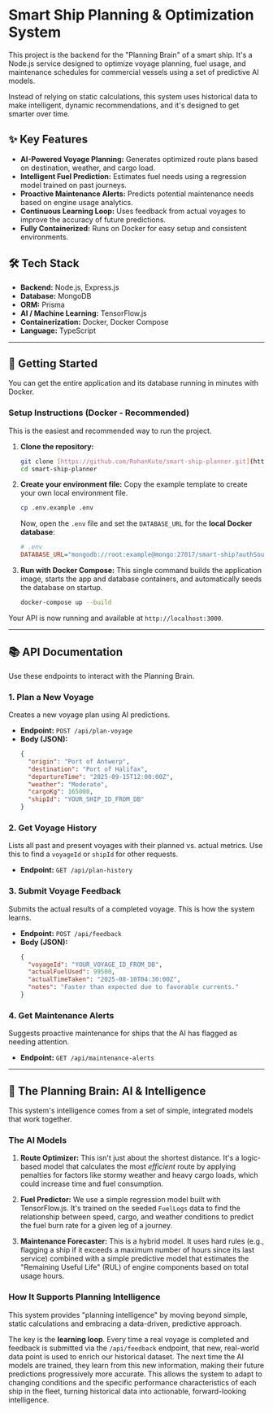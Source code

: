 # Smart Ship Planning & Optimization System

This project is the backend for the "Planning Brain" of a smart ship. It's a Node.js service designed to optimize voyage planning, fuel usage, and maintenance schedules for commercial vessels using a set of predictive AI models.

Instead of relying on static calculations, this system uses historical data to make intelligent, dynamic recommendations, and it's designed to get smarter over time.

## ✨ Key Features

* **AI-Powered Voyage Planning:** Generates optimized route plans based on destination, weather, and cargo load.
* **Intelligent Fuel Prediction:** Estimates fuel needs using a regression model trained on past journeys.
* **Proactive Maintenance Alerts:** Predicts potential maintenance needs based on engine usage analytics.
* **Continuous Learning Loop:** Uses feedback from actual voyages to improve the accuracy of future predictions.
* **Fully Containerized:** Runs on Docker for easy setup and consistent environments.

## 🛠️ Tech Stack

* **Backend:** Node.js, Express.js
* **Database:** MongoDB
* **ORM:** Prisma
* **AI / Machine Learning:** TensorFlow.js
* **Containerization:** Docker, Docker Compose
* **Language:** TypeScript
---

## 🚀 Getting Started

You can get the entire application and its database running in minutes with Docker.

### Setup Instructions (Docker - Recommended)

This is the easiest and recommended way to run the project.

1.  **Clone the repository:**
    ```bash
    git clone [https://github.com/RohanKute/smart-ship-planner.git](https://github.com/RohanKute/smart-ship-planner.git)
    cd smart-ship-planner
    ```

2.  **Create your environment file:**
    Copy the example template to create your own local environment file.
    ```bash
    cp .env.example .env
    ```
    Now, open the `.env` file and set the `DATABASE_URL` for the **local Docker database**:
    ```ini
    # .env
    DATABASE_URL="mongodb://root:example@mongo:27017/smart-ship?authSource=admin"
    ```

3.  **Run with Docker Compose:**
    This single command builds the application image, starts the app and database containers, and automatically seeds the database on startup.
    ```bash
    docker-compose up --build
    ```

Your API is now running and available at `http://localhost:3000`.

---

## 📚 API Documentation

Use these endpoints to interact with the Planning Brain.

### 1. Plan a New Voyage

Creates a new voyage plan using AI predictions.

* **Endpoint:** `POST /api/plan-voyage`
* **Body (JSON):**
    ```json
    {
      "origin": "Port of Antwerp",
      "destination": "Port of Halifax",
      "departureTime": "2025-09-15T12:00:00Z",
      "weather": "Moderate",
      "cargoKg": 165000,
      "shipId": "YOUR_SHIP_ID_FROM_DB"
    }
    ```

### 2. Get Voyage History

Lists all past and present voyages with their planned vs. actual metrics. Use this to find a `voyageId` or `shipId` for other requests.

* **Endpoint:** `GET /api/plan-history`

### 3. Submit Voyage Feedback

Submits the actual results of a completed voyage. This is how the system learns.

* **Endpoint:** `POST /api/feedback`
* **Body (JSON):**
    ```json
    {
      "voyageId": "YOUR_VOYAGE_ID_FROM_DB",
      "actualFuelUsed": 99500,
      "actualTimeTaken": "2025-08-10T04:30:00Z",
      "notes": "Faster than expected due to favorable currents."
    }
    ```

### 4. Get Maintenance Alerts

Suggests proactive maintenance for ships that the AI has flagged as needing attention.

* **Endpoint:** `GET /api/maintenance-alerts`

---

## 🧠 The Planning Brain: AI & Intelligence

This system's intelligence comes from a set of simple, integrated models that work together.

### The AI Models

1.  **Route Optimizer:** This isn't just about the shortest distance. It's a logic-based model that calculates the most *efficient* route by applying penalties for factors like stormy weather and heavy cargo loads, which could increase time and fuel consumption.

2.  **Fuel Predictor:** We use a simple regression model built with TensorFlow.js. It's trained on the seeded `FuelLogs` data to find the relationship between speed, cargo, and weather conditions to predict the fuel burn rate for a given leg of a journey.

3.  **Maintenance Forecaster:** This is a hybrid model. It uses hard rules (e.g., flagging a ship if it exceeds a maximum number of hours since its last service) combined with a simple predictive model that estimates the "Remaining Useful Life" (RUL) of engine components based on total usage hours.

### How It Supports Planning Intelligence

This system provides "planning intelligence" by moving beyond simple, static calculations and embracing a data-driven, predictive approach.

The key is the **learning loop**. Every time a real voyage is completed and feedback is submitted via the `/api/feedback` endpoint, that new, real-world data point is used to enrich our historical dataset. The next time the AI models are trained, they learn from this new information, making their future predictions progressively more accurate. This allows the system to adapt to changing conditions and the specific performance characteristics of each ship in the fleet, turning historical data into actionable, forward-looking intelligence.
